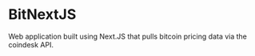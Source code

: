 # BitNextJS

Web application built using Next.JS that pulls bitcoin pricing data 
via the coindesk API. 

